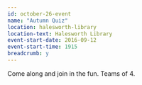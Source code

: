 ```yaml
---
id: october-26-event
name: "Autumn Quiz"
location: halesworth-library
location-text: Halesworth Library
event-start-date: 2016-09-12
event-start-time: 1915
breadcrumb: y
---
```


Come along and join in the fun. Teams of 4.
